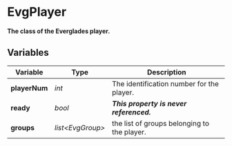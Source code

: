 # EvgPlayer
**The class of the Everglades player.**

## Variables
|Variable       |Type               |Description                                |
|---------------|-------------------|-------------------------------------------|
|**playerNum**  |*int*              |The identification number for the player.  |
|**ready**      |*bool*             |***This property is never referenced.***   |
|**groups**     |*list\<EvgGroup>*  |the list of groups belonging to the player.|